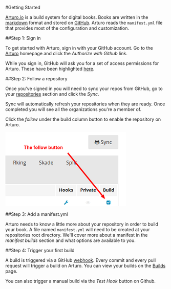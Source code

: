 #Getting Started

[Arturo.io](http://arturo.io) is a build system for digital books.
Books are written in the [markdown](http://daringfireball.net/projects/markdown/syntax)
format and stored on [GitHub](https://github.com/).  Arturo reads the
`manifest.yml` file that provides most of the configuration and
customization.

##Step 1: Sign in

To get started with Arturo, sign in with your GitHub account.  Go to the [Arturo](http://arturo.io) homepage and click the *Authorize with Github* link.

While you sign in, GitHub will ask you for a set of access permissions for Arturo.
These have been highlighted [here](#permissions).

##Step 2: Follow a repository

Once you've signed in you will need to sync your repos from GitHub, go to your [repositories](https://arturo.io/repositories) section and click the *Sync*.

Sync will automatically refresh your repositories when they are ready. Once completed you will see all the organizations you're a member of.

Click the *follow* under the build column button to enable the repository on Arturo.

![The follow link](images/follow.png)

##Step 3: Add a manifest.yml

Arturo needs to know a little more about your repository in order to build your book. A file named `manifest.yml` will need to be created at your repositories root directory.  We'll cover more about a manifest in the *manifest builds* section and what options are available to you.

##Step 4: Trigger your first build

A build is triggered via a GitHub [webhook](https://developer.github.com/webhooks/). Every commit and every pull request will trigger a build on Arturo.  You can view your builds on the [Builds](https://arturo.io/builds) page.

You can also trigger a manual build via the *Test Hook* button on Github.

